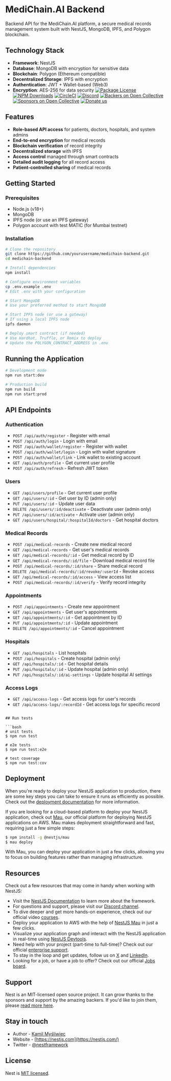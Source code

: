 # MediChain.AI Backend

Backend API for the MediChain.AI platform, a secure medical records management system built with NestJS, MongoDB, IPFS, and Polygon blockchain.

## Technology Stack

- **Framework**: NestJS
- **Database**: MongoDB with encryption for sensitive data
- **Blockchain**: Polygon (Ethereum compatible)
- **Decentralized Storage**: IPFS with encryption
- **Authentication**: JWT + Wallet-based (Web3)
- **Encryption**: AES-256 for data security
<a href="https://www.npmjs.com/~nestjscore" target="_blank"><img src="https://img.shields.io/npm/l/@nestjs/core.svg" alt="Package License" /></a>
<a href="https://www.npmjs.com/~nestjscore" target="_blank"><img src="https://img.shields.io/npm/dm/@nestjs/common.svg" alt="NPM Downloads" /></a>
<a href="https://circleci.com/gh/nestjs/nest" target="_blank"><img src="https://img.shields.io/circleci/build/github/nestjs/nest/master" alt="CircleCI" /></a>
<a href="https://discord.gg/G7Qnnhy" target="_blank"><img src="https://img.shields.io/badge/discord-online-brightgreen.svg" alt="Discord"/></a>
<a href="https://opencollective.com/nest#backer" target="_blank"><img src="https://opencollective.com/nest/backers/badge.svg" alt="Backers on Open Collective" /></a>
<a href="https://opencollective.com/nest#sponsor" target="_blank"><img src="https://opencollective.com/nest/sponsors/badge.svg" alt="Sponsors on Open Collective" /></a>
  <a href="https://paypal.me/kamilmysliwiec" target="_blank"><img src="https://img.shields.io/badge/Donate-PayPal-ff3f59.svg" alt="Donate us"/></a>
## Features

- **Role-based API access** for patients, doctors, hospitals, and system admins
- **End-to-end encryption** for medical records
- **Blockchain verification** of record integrity
- **Decentralized storage** with IPFS
- **Access control** managed through smart contracts
- **Detailed audit logging** for all record access
- **Patient-controlled sharing** of medical records

## Getting Started

### Prerequisites

- Node.js (v18+)
- MongoDB
- IPFS node (or use an IPFS gateway)
- Polygon account with test MATIC (for Mumbai testnet)

### Installation

```bash
# Clone the repository
git clone https://github.com/yourusername/medichain-backend.git
cd medichain-backend

# Install dependencies
npm install

# Configure environment variables
cp .env.example .env
# Edit .env with your configuration

# Start MongoDB
# Use your preferred method to start MongoDB

# Start IPFS node (or use a gateway)
# If using a local IPFS node
ipfs daemon

# Deploy smart contract (if needed)
# Use Hardhat, Truffle, or Remix to deploy
# Update the POLYGON_CONTRACT_ADDRESS in .env
```

## Running the Application

```bash
# Development mode
npm run start:dev

# Production build
npm run build
npm run start:prod
```

## API Endpoints

### Authentication
- `POST /api/auth/register` - Register with email
- `POST /api/auth/login` - Login with email
- `POST /api/auth/wallet/register` - Register with wallet
- `POST /api/auth/wallet/login` - Login with wallet signature
- `POST /api/auth/wallet/link` - Link wallet to existing account
- `GET /api/auth/profile` - Get current user profile
- `POST /api/auth/refresh` - Refresh JWT token

### Users
- `GET /api/users/profile` - Get current user profile
- `GET /api/users/:id` - Get user by ID (admin only)
- `PUT /api/users/:id` - Update user data
- `DELETE /api/users/:id/deactivate` - Deactivate user (admin only)
- `PUT /api/users/:id/activate` - Activate user (admin only)
- `GET /api/users/hospital/:hospitalId/doctors` - Get hospital doctors

### Medical Records
- `POST /api/medical-records` - Create new medical record
- `GET /api/medical-records` - Get user's medical records
- `GET /api/medical-records/:id` - Get medical record by ID
- `GET /api/medical-records/:id/file` - Download medical record file
- `POST /api/medical-records/:id/share` - Share medical record
- `DELETE /api/medical-records/:id/revoke/:userId` - Revoke access
- `GET /api/medical-records/:id/access` - View access list
- `POST /api/medical-records/:id/verify` - Verify record integrity

### Appointments
- `POST /api/appointments` - Create new appointment
- `GET /api/appointments` - Get user's appointments
- `GET /api/appointments/:id` - Get appointment by ID
- `PUT /api/appointments/:id` - Update appointment
- `DELETE /api/appointments/:id` - Cancel appointment

### Hospitals
- `GET /api/hospitals` - List hospitals
- `POST /api/hospitals` - Create hospital (admin only)
- `GET /api/hospitals/:id` - Get hospital details
- `PUT /api/hospitals/:id` - Update hospital (admin only)
- `PUT /api/hospitals/:id/ai-settings` - Update hospital AI settings

### Access Logs
- `GET /api/access-logs` - Get access logs for user's records
- `GET /api/access-logs/:recordId` - Get access logs for specific record
```

## Run tests

```bash
# unit tests
$ npm run test

# e2e tests
$ npm run test:e2e

# test coverage
$ npm run test:cov
```

## Deployment

When you're ready to deploy your NestJS application to production, there are some key steps you can take to ensure it runs as efficiently as possible. Check out the [deployment documentation](https://docs.nestjs.com/deployment) for more information.

If you are looking for a cloud-based platform to deploy your NestJS application, check out [Mau](https://mau.nestjs.com), our official platform for deploying NestJS applications on AWS. Mau makes deployment straightforward and fast, requiring just a few simple steps:

```bash
$ npm install -g @nestjs/mau
$ mau deploy
```

With Mau, you can deploy your application in just a few clicks, allowing you to focus on building features rather than managing infrastructure.

## Resources

Check out a few resources that may come in handy when working with NestJS:

- Visit the [NestJS Documentation](https://docs.nestjs.com) to learn more about the framework.
- For questions and support, please visit our [Discord channel](https://discord.gg/G7Qnnhy).
- To dive deeper and get more hands-on experience, check out our official video [courses](https://courses.nestjs.com/).
- Deploy your application to AWS with the help of [NestJS Mau](https://mau.nestjs.com) in just a few clicks.
- Visualize your application graph and interact with the NestJS application in real-time using [NestJS Devtools](https://devtools.nestjs.com).
- Need help with your project (part-time to full-time)? Check out our official [enterprise support](https://enterprise.nestjs.com).
- To stay in the loop and get updates, follow us on [X](https://x.com/nestframework) and [LinkedIn](https://linkedin.com/company/nestjs).
- Looking for a job, or have a job to offer? Check out our official [Jobs board](https://jobs.nestjs.com).

## Support

Nest is an MIT-licensed open source project. It can grow thanks to the sponsors and support by the amazing backers. If you'd like to join them, please [read more here](https://docs.nestjs.com/support).

## Stay in touch

- Author - [Kamil Myśliwiec](https://twitter.com/kammysliwiec)
- Website - [https://nestjs.com](https://nestjs.com/)
- Twitter - [@nestframework](https://twitter.com/nestframework)

## License

Nest is [MIT licensed](https://github.com/nestjs/nest/blob/master/LICENSE).
